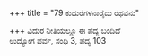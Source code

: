+++
title = "79 ಕುದುರೆಗಳನಾರೈದು ರಥವನು"

+++
ವಿದುರ ನೀತಿಯಲ್ಲೂ ಈ ಪದ್ಯ ಬಂದಿದೆ   
ಉದ್ಯೋಗ ಪರ್ವ, ಸಂಧಿ 3, ಪದ್ಯ 103